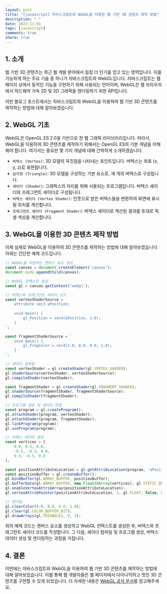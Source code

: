 ```yaml
---
layout: post
title: "[javascript] 자바스크립트와 WebGL을 이용한 웹 기반 3D 콘텐츠 제작 방법"
description: " "
date: 2023-11-01
tags: [javascript]
comments: true
share: true
---
```


## 1. 소개
웹 기반 3D 콘텐츠는 최근 웹 개발 분야에서 점점 더 인기를 얻고 있는 영역입니다. 이를 가능하게 하는 주요 기술 중 하나가 자바스크립트와 WebGL입니다. 자바스크립트는 웹 페이지 상에서 동적인 기능을 구현하기 위해 사용되는 언어이며, WebGL은 웹 브라우저에서 하드웨어 가속 2D 및 3D 그래픽을 렌더링하기 위한 API입니다.

이번 블로그 포스트에서는 자바스크립트와 WebGL을 이용하여 웹 기반 3D 콘텐츠를 제작하는 방법에 대해 알아보겠습니다.

## 2. WebGL 기초
WebGL은 OpenGL ES 2.0을 기반으로 한 웹 그래픽 라이브러리입니다. 따라서, WebGL을 이용하여 3D 콘텐츠를 제작하기 위해서는 OpenGL ES의 기본 개념을 이해해야 합니다. 여기서는 중요한 몇 가지 개념에 대해 간략하게 소개하겠습니다.

- `버텍스 (Vertex)`: 3D 모델의 꼭짓점을 나타내는 포인트입니다. 버텍스는 좌표 (x, y, z)로 표현됩니다.
- `삼각형 (Triangle)`: 3D 모델을 구성하는 기본 요소로, 세 개의 버텍스로 구성됩니다.
- `셰이더 (Shader)`: 그래픽스의 처리를 위해 사용되는 프로그램입니다. 버텍스 셰이더와 프래그먼트 셰이더로 구성됩니다.
- `버텍스 셰이더 (Vertex Shader)`: 인풋으로 받은 버텍스들을 변환하여 화면에 표시될 위치를 계산합니다.
- `프래그먼트 셰이더 (Fragment Shader)`: 버텍스 셰이더로 계산된 결과를 토대로 픽셀 색상을 계산합니다.

## 3. WebGL을 이용한 3D 콘텐츠 제작 방법
이제 실제로 WebGL을 이용하여 3D 콘텐츠를 제작하는 방법에 대해 알아보겠습니다. 아래는 간단한 예제 코드입니다.

```javascript
// WebGL을 지원하는 캔버스 요소 생성
const canvas = document.createElement('canvas');
document.body.appendChild(canvas);

// WebGL 컨텍스트 생성
const gl = canvas.getContext('webgl');

// 버텍스와 프래그먼트 셰이더 코드
const vertexShaderSource = `
    attribute vec3 aPosition;
    
    void main() {
        gl_Position = vec4(aPosition, 1.0);
    }
`;

const fragmentShaderSource = `
    void main() {
        gl_FragColor = vec4(1.0, 0.0, 0.0, 1.0);
    }
`;

// 셰이더 컴파일
const vertexShader = gl.createShader(gl.VERTEX_SHADER);
gl.shaderSource(vertexShader, vertexShaderSource);
gl.compileShader(vertexShader);

const fragmentShader = gl.createShader(gl.FRAGMENT_SHADER);
gl.shaderSource(fragmentShader, fragmentShaderSource);
gl.compileShader(fragmentShader);

// 프로그램 생성 및 셰이더 연결
const program = gl.createProgram();
gl.attachShader(program, vertexShader);
gl.attachShader(program, fragmentShader);
gl.linkProgram(program);
gl.useProgram(program);

// 버텍스 데이터 생성
const vertices = [
    0.0, 0.5, 0.0,
    -0.5, -0.5, 0.0,
    0.5, -0.5, 0.0
];

const positionAttributeLocation = gl.getAttribLocation(program, 'aPosition');
const positionBuffer = gl.createBuffer();
gl.bindBuffer(gl.ARRAY_BUFFER, positionBuffer);
gl.bufferData(gl.ARRAY_BUFFER, new Float32Array(vertices), gl.STATIC_DRAW);
gl.enableVertexAttribArray(positionAttributeLocation);
gl.vertexAttribPointer(positionAttributeLocation, 3, gl.FLOAT, false, 0, 0);

// 렌더링
gl.clearColor(0.0, 0.0, 0.0, 1.0);
gl.clear(gl.COLOR_BUFFER_BIT);
gl.drawArrays(gl.TRIANGLES, 0, 3);
```

위의 예제 코드는 캔버스 요소를 생성하고 WebGL 컨텍스트를 생성한 후, 버텍스와 프래그먼트 셰이더 코드를 작성합니다. 그 다음, 셰이더 컴파일 및 프로그램 생성, 버텍스 데이터 생성 및 렌더링하는 과정을 거칩니다.

## 4. 결론
이번에는 자바스크립트와 WebGL을 이용하여 웹 기반 3D 콘텐츠를 제작하는 방법에 대해 알아보았습니다. 이를 통해 웹 개발자들은 웹 페이지에서 다이나믹하고 멋진 3D 콘텐츠를 구현할 수 있게 되었습니다. 더 자세한 내용은 [WebGL 공식 문서](https://www.khronos.org/webgl/)를 참고해주세요.